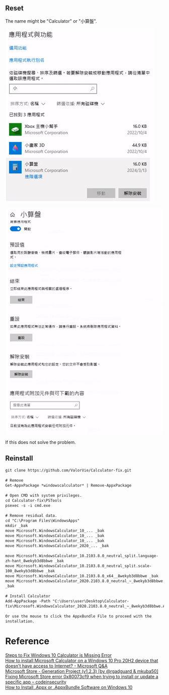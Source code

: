 ## Reset
The name might be "Calculator" or "小算盤".

![pic/1.png](pic/1.png)

![pic/2.png](pic/2.png)

If this does not solve the problem.

## Reinstall
```
git clone https://github.com/ValorVie/Calculator-fix.git

# Remove
Get-AppxPackage *windowscalculator* | Remove-AppxPackage

# Open CMD with system privileges.
cd Calculator-fix\PSTools
psexec -s -i cmd.exe

# Remove residual data.
cd "C:\Program Files\WindowsApps"
mkdir _bak
move Microsoft.WindowsCalculator_10_... _bak
move Microsoft.WindowsCalculator_10_... _bak
move Microsoft.WindowsCalculator_10_... _bak
move Microsoft.WindowsCalculator_2020_... _bak

move Microsoft.WindowsCalculator_10.2103.8.0_neutral_split.language-zh-hant_8wekyb3d8bbwe _bak
move Microsoft.WindowsCalculator_10.2103.8.0_neutral_split.scale-100_8wekyb3d8bbwe _bak
move Microsoft.WindowsCalculator_10.2103.8.0_x64__8wekyb3d8bbwe _bak
move Microsoft.WindowsCalculator_2020.2103.8.0_neutral_~_8wekyb3d8bbwe _bak

# Install Calculator
Add-AppPackage -Path "C:\Users\user\Desktop\Calculator-fix\Microsoft.WindowsCalculator_2020.2103.8.0_neutral_~_8wekyb3d8bbwe.AppxBundle"

Or use the mouse to click the AppxBundle File to proceed with the installation.
```

# Reference
[Steps to Fix Windows 10 Calculator is Missing Error](https://wethegeek.com/steps-to-fix-windows-10-calculator-is-missing-error/)  
[How to install Microsoft Calculator on a Windows 10 Pro 20H2 device that doesn't have access to Internet? - Microsoft Q&A](https://learn.microsoft.com/en-us/answers/questions/428962/how-to-install-microsoft-calculator-on-a-windows-1)  
[Microsoft Store - Generation Project (v1.2.3) [by @rgadguard & mkuba50]](https://store.rg-adguard.net/)  
[Fixing Microsoft Store error 0x80073cf9 when trying to install or update a specific app – codeinsecurity](https://codeinsecurity.wordpress.com/2021/12/01/fixing-microsoft-store-error-0x80073cf9-when-trying-to-install-or-update-a-specific-app/)  
[How to Install .Appx or .AppxBundle Software on Windows 10](https://www.howtogeek.com/285410/how-to-install-appx-or-appxbundle-software-on-windows-10/)  